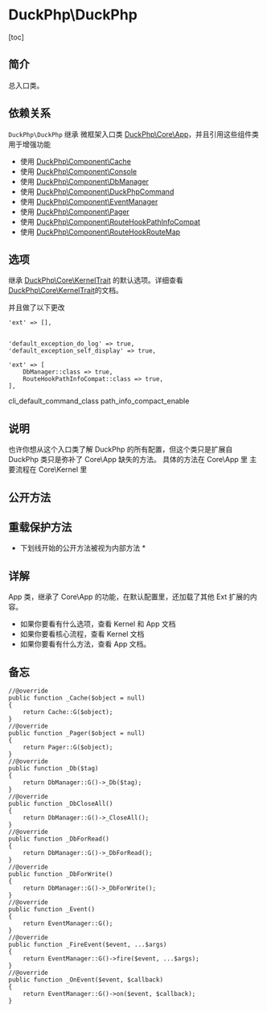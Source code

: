 # DuckPhp\DuckPhp
[toc]

## 简介
总入口类。
## 依赖关系
`DuckPhp\DuckPhp` 继承 微框架入口类 [DuckPhp\Core\App](Core-App.md)，并且引用这些组件类用于增强功能
- 使用 [DuckPhp\Component\Cache](Component-Cache.md)
- 使用 [DuckPhp\Component\Console](Component-Console.md)
- 使用 [DuckPhp\Component\DbManager](Component-DbManager.md)
- 使用 [DuckPhp\Component\DuckPhpCommand](Component-DuckPhpCommand.md)
- 使用 [DuckPhp\Component\EventManager](Component-EventManager.md)
- 使用 [DuckPhp\Component\Pager](Component-Pager.md)
- 使用 [DuckPhp\Component\RouteHookPathInfoCompat](Component-RouteHookPathInfoCompat.md)
- 使用 [DuckPhp\Component\RouteHookRouteMap](Component-RouteHookRouteMap.md)

## 选项

继承 [DuckPhp\Core\KernelTrait](Core-Trait.md) 的默认选项。详细查看 [DuckPhp\Core\KernelTrait](Core-Trait.md)的文档。

并且做了以下更改

```
'ext' => [],
    

'default_exception_do_log' => true,
'default_exception_self_display' => true,

'ext' => [
    DbManager::class => true,
    RouteHookPathInfoCompat::class => true,
],
```
cli_default_command_class
path_info_compact_enable
## 说明
也许你想从这个入口类了解 DuckPhp 的所有配置，但这个类只是扩展自
DuckPhp 类只是弥补了 Core\App 缺失的方法。
具体的方法在 Core\App 里
主要流程在 Core\Kernel 里
## 公开方法



## 重载保护方法

* 下划线开始的公开方法被视为内部方法 *


## 详解

App 类，继承了 Core\App 的功能，在默认配置里，还加载了其他 Ext 扩展的内容。


+ 如果你要看有什么选项，查看  Kernel 和 App  文档
+ 如果你要看核心流程，查看  Kernel  文档
+ 如果你要看有什么方法，查看 App 文档。

## 备忘
    //@override
    public function _Cache($object = null)
    {
        return Cache::G($object);
    }
    //@override
    public function _Pager($object = null)
    {
        return Pager::G($object);
    }
    //@override
    public function _Db($tag)
    {
        return DbManager::G()->_Db($tag);
    }
    //@override
    public function _DbCloseAll()
    {
        return DbManager::G()->_CloseAll();
    }
    //@override
    public function _DbForRead()
    {
        return DbManager::G()->_DbForRead();
    }
    //@override
    public function _DbForWrite()
    {
        return DbManager::G()->_DbForWrite();
    }
    //@override
    public function _Event()
    {
        return EventManager::G();
    }
    //@override
    public function _FireEvent($event, ...$args)
    {
        return EventManager::G()->fire($event, ...$args);
    }
    //@override
    public function _OnEvent($event, $callback)
    {
        return EventManager::G()->on($event, $callback);
    }

